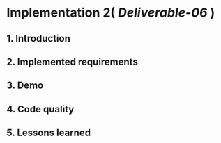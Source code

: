 # Implementation 2( *Deliverable-06* )

## 1. Introduction

## 2. Implemented requirements 
  
## 3. Demo

## 4. Code quality 
 
## 5. Lessons learned  


